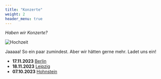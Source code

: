 ```yaml
---
title: "Konzerte"
weight: 2
header_menu: true
---
```


*Haben wir Konzerte?*

![Hochzeit](img/tanzen.jpg)

Jaaaaa! So ein paar zumindest. Aber wir hätten gerne mehr. Ladet uns ein!

* **17.11.2023** [Berlin](https://spreefolk.de/events/wabe2311)
* **18.11.2023** [Leipzig](https://tanzhausfolk.de/18-11-2023-drehwurm-de/)
* **07.10.2023** [Hohnstein](https://www.folkfest-hohnstein.de/)
